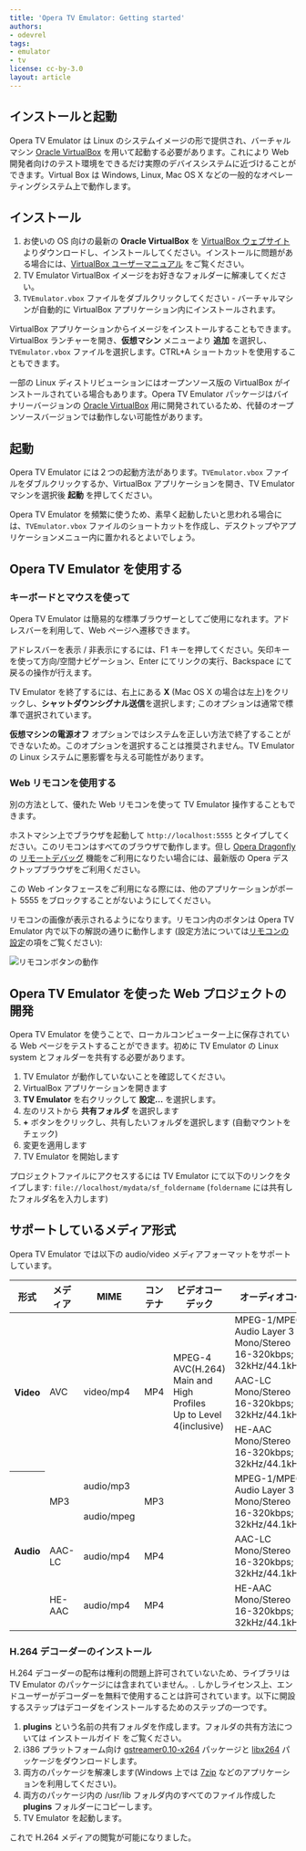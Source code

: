 ```yaml
---
title: 'Opera TV Emulator: Getting started'
authors:
- odevrel
tags:
- emulator
- tv
license: cc-by-3.0
layout: article
---
```


## インストールと起動

Opera TV Emulator は Linux のシステムイメージの形で提供され、バーチャルマシン [Oracle VirtualBox][1] を用いて起動する必要があります。これにより Web 開発者向けのテスト環境をできるだけ実際のデバイスシステムに近づけることができます。Virtual Box は Windows, Linux, Mac OS X などの一般的なオペレーティングシステム上で動作します。

[1]: https://www.virtualbox.org/

## インストール

1. お使いの OS 向けの最新の **Oracle VirtualBox** を [VirtualBox ウェブサイト][2] よりダウンロードし、インストールしてください。インストールに問題がある場合には、[VirtualBox ユーザーマニュアル][3] をご覧ください。
2. TV Emulator VirtualBox イメージをお好きなフォルダーに解凍してください。
3. `TVEmulator.vbox` ファイルをダブルクリックしてください - バーチャルマシンが自動的に VirtualBox アプリケーション内にインストールされます。

[2]: http://www.virtualbox.org/wiki/Downloads
[3]: http://www.virtualbox.org/manual/UserManual.html

VirtualBox アプリケーションからイメージをインストールすることもできます。VirtualBox ランチャーを開き、**仮想マシン** メニューより **追加** を選択し、`TVEmulator.vbox` ファイルを選択します。CTRL+A ショートカットを使用することもできます。

一部の Linux ディストリビューションにはオープンソース版の VirtualBox がインストールされている場合もあります。Opera TV Emulator パッケージはバイナリーバージョンの [Oracle VirtualBox][4] 用に開発されているため、代替のオープンソースバージョンでは動作しない可能性があります。

[4]: https://www.virtualbox.org/

## 起動

Opera TV Emulator には２つの起動方法があります。`TVEmulator.vbox` ファイルをダブルクリックするか、VirtualBox アプリケーションを開き、TV Emulator マシンを選択後 **起動** を押してください。

Opera TV Emulator を頻繁に使うため、素早く起動したいと思われる場合には、`TVEmulator.vbox` ファイルのショートカットを作成し、デスクトップやアプリケーションメニュー内に置かれるとよいでしょう。

## Opera TV Emulator を使用する

### キーボードとマウスを使って

Opera TV Emulator は簡易的な標準ブラウザーとしてご使用になれます。アドレスバーを利用して、Web ページへ遷移できます。

アドレスバーを表示 / 非表示にするには、F1 キーを押してください。矢印キーを使って方向/空間ナビゲーション、Enter にてリンクの実行、Backspace にて戻るの操作が行えます。

TV Emulator を終了するには、右上にある **X** (Mac OS X の場合は左上)をクリックし、**シャットダウンシグナル送信**を選択します; このオプションは通常で標準で選択されています。

**仮想マシンの電源オフ** オプションではシステムを正しい方法で終了することができないため。このオプションを選択することは推奨されません。TV Emulator の Linux システムに悪影響を与える可能性があります。

### Web リモコンを使用する

別の方法として、優れた Web リモコンを使って TV Emulator 操作することもできます。

ホストマシン上でブラウザを起動して `http://localhost:5555` とタイプしてください。このリモコンはすべてのブラウザで動作します。但し [Opera Dragonfly][5] の [リモートデバッグ][6] 機能をご利用になりたい場合には、最新版の Opera デスクトップブラウザをご利用ください。

[5]: http://www.opera.com/dragonfly
[6]: http://dev.opera.com/articles/view/opera-tv-emulator-developer-tools/#debugging

この Web インタフェースをご利用になる際には、他のアプリケーションがポート 5555 をブロックすることがないようにしてください。

リモコンの画像が表示されるようになります。リモコン内のボタンは Opera TV Emulator 内で以下の解説の通りに動作します (設定方法については[リモコンの設定][7]の項をご覧ください):

[7]: /articles/opera-tv-emulator-developer-tools/#settings

![リモコンボタンの動作](/articles/opera-tv-emulator-getting-started/remote.png)

## Opera TV Emulator を使った Web プロジェクトの開発

Opera TV Emulator を使うことで、ローカルコンピューター上に保存されている Web ページをテストすることができます。初めに TV Emulator の Linux system とフォルダーを共有する必要があります。

1. TV Emulator が動作していないことを確認してください。
2. VirtualBox アプリケーションを開きます
3. **TV Emulator** を右クリックして **設定...** を選択します。
4. 左のリストから **共有フォルダ** を選択します
5. **+** ボタンをクリックし、共有したいフォルダを選択します (自動マウントをチェック)
6. 変更を適用します
7. TV Emulator を開始します

プロジェクトファイルにアクセスするには TV Emulator にて以下のリンクをタイプします: `file://localhost/mydata/sf_foldername` (`foldername` には共有したフォルダ名を入力します)

## サポートしているメディア形式

Opera TV Emulator では以下の audio/video メディアフォーマットをサポートしています。

<table>
<thead>
<tr>
	<th>形式</th>
	<th>メディア</th>
	<th>MIME</th>
	<th>コンテナ</th>
	<th>ビデオコーデック</th>
	<th>オーディオコーデック</th>
</tr>
</thead>
<tbody>
<tr>
	<th rowspan="3">Video</th>
	<td rowspan="3">AVC</td>
	<td rowspan="3">video/mp4</td>
	<td rowspan="3">MP4</td>
	<td rowspan="3">
		MPEG-4 AVC(H.264)<br>
		Main and High Profiles<br>
		Up to Level 4(inclusive)
	</td>
	<td>
		MPEG-1/MPEG-2<br>
		Audio Layer 3<br>
		Mono/Stereo<br>
		16-320kbps; SBR/VBR<br>
		32kHz/44.1kHz/48kHz
	</td>
</tr>
<tr>
	<td>
		AAC-LC<br>
		Mono/Stereo<br>
		16-320kbps; SBR/VBR<br>
		32kHz/44.1kHz/48kHz
	</td>
</tr>
<tr>
	<td>
		HE-AAC<br>
		Mono/Stereo<br>
		16-320kbps; SBR/VBR<br>
		32kHz/44.1kHz/48kHz
	</td>
</tr>
<tr>
	<th rowspan="4">Audio</th>
	<td rowspan="2">MP3</td>
	<td>audio/mp3</td>
	<td rowspan="2">MP3</td>
	<td rowspan="2"></td>
	<td rowspan="2">
		MPEG-1/MPEG-2<br>
		Audio Layer 3<br>
		Mono/Stereo<br>
		16-320kbps; SBR/VBR<br>
		32kHz/44.1kHz/48kHz
	</td>
</tr>
<tr>
	<td>audio/mpeg</td>
</tr>
<tr>
	<td>AAC-LC</td>
	<td>audio/mp4</td>
	<td>MP4</td>
	<td></td>
	<td>
		AAC-LC<br>
		Mono/Stereo<br>
		16-320kbps; SBR/VBR<br>
		32kHz/44.1kHz/48kHz
	</td>
</tr>
<tr>
	<td>HE-AAC</td>
	<td>audio/mp4</td>
	<td>MP4</td>
	<td></td>
	<td>
		HE-AAC<br>
		Mono/Stereo<br>
		16-320kbps; SBR/VBR<br>
		32kHz/44.1kHz/48kHz
	</td>
</tr>
</tbody>
</table>

### H.264 デコーダーのインストール

H.264 デコーダーの配布は権利の問題上許可されていないため、ライブラリは TV Emulator のパッケージには含まれていません。. しかしライセンス上、エンドユーザーがデコーダーを無料で使用することは許可されています。以下に開設するステップはデコーダをインストールするためのステップの一つです。

1. **plugins** という名前の共有フォルダを作成します。フォルダの共有方法については インストールガイド をご覧ください。
2. i386 プラットフォーム向け [gstreamer0.10-x264][8] パッケージと [libx264][9] パッケージをダウンロードします。
3. 両方のパッケージを解凍します(Windows 上では [7zip][10] などのアプリケーションを利用してください)。
4. 両方のパッケージ内の /usr/lib フォルダ内のすべてのファイル作成した **plugins** フォルダーにコピーします。
5. TV Emulator を起動します。

[8]: http://debian-multimedia.org/pool/main/g/gst-plugins-ugly/gstreamer0.10-x264_0.10.17-0.0_i386.deb
[9]: http://debian-multimedia.org/pool/main/x/x264/libx264-112_0.svn20110115-0.0_i386.deb
[10]: http://www.7-zip.org/download.html

これで H.264 メディアの閲覧が可能になりました。

